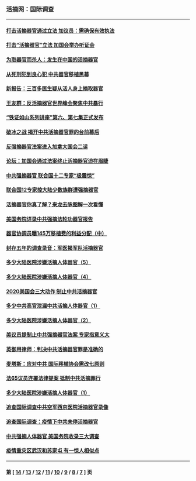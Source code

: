### 活摘网：国际调查
---
#### [打击活摘器官通过立法 加议员：需确保有效执法](../../pages/nf5947/n13886356.md?01280430) 
#### [打击“活摘器官”立法 加国会举办听证会](../../pages/nf5947/n13869362.md?01280430) 
#### [为取器官而杀人：发生在中国的活摘器官](../../pages/nf5947/n13794731.md?01280430) 
#### [从死刑犯到良心犯 中共器官移植黑幕](../../pages/nf5947/n13764669.md?01280430) 
#### [新报告：三百多医生疑从活人身上摘取器官](../../pages/nf5947/n13703044.md?01280430) 
#### [王友群：反活摘器官世界峰会聚焦中共暴行](../../pages/nf5947/n13250738.md?01280430) 
#### [“铁证如山系列讲座”第六、第七集正式发布](../../pages/nf5947/n13106287.md?01280430) 
#### [破冰之战 揭开中共活摘器官罪的台前幕后](../../pages/nf5947/n13082457.md?01280430) 
#### [反强摘器官法案进入加拿大国会二读](../../pages/nf5947/n13033450.md?01280430) 
#### [论坛：加国会通过法案终止活摘器官迫在眉睫](../../pages/nf5947/n13029839.md?01280430) 
#### [中共强摘器官 联合国十二专家“极震惊”](../../pages/nf5947/n13024313.md?01280430) 
#### [联合国12专家控大陆少数族群遭强摘器官](../../pages/nf5947/n13023877.md?01280430) 
#### [活摘器官你真了解？来龙去脉图解一次看懂](../../pages/nf5947/n13013820.md?01280430) 
#### [美国务院详录中共强摘法轮功器官报告](../../pages/nf5947/n12944519.md?01280430) 
#### [器官协调员曝145万移植费的利益分配（中）](../../pages/nf5947/n12894547.md?01280430) 
#### [封存五年的调查录音：军医揭军队活摘器官](../../pages/nf5947/n12798692.md?01280430) 
#### [多少大陆医院涉嫌活摘人体器官（5）](../../pages/nf5947/n12768383.md?01280430) 
#### [多少大陆医院涉嫌活摘人体器官（4）](../../pages/nf5947/n12664434.md?01280430) 
#### [2020美国会三大动作 制止中共活摘器官](../../pages/nf5947/n12682004.md?01280430) 
#### [多少中共高官泄漏中共活摘人体器官（1）](../../pages/nf5947/n12671234.md?01280430) 
#### [多少大陆医院涉嫌活摘人体器官（2）](../../pages/nf5947/n12655589.md?01280430) 
#### [美议员提制止中共强摘器官法案 专家指意义大](../../pages/nf5947/n12630561.md?01280430) 
#### [英御用律师：判决中共活摘器官罪是准确的](../../pages/nf5947/n12580740.md?01280430) 
#### [麦塔斯：应对中共 国际移植协会需改七原则](../../pages/nf5947/n12514711.md?01280430) 
#### [法65议员连署法律提案 抵制中共活摘罪行](../../pages/nf5947/n12437047.md?01280430) 
#### [多少大陆医院涉嫌活摘人体器官（1）](../../pages/nf5947/n12414284.md?01280430) 
#### [追查国际调查中共空军西京医院活摘器官录像](../../pages/nf5947/n12348837.md?01280430) 
#### [追查国际调查：疫情下中共未停活摘器官](../../pages/nf5947/n12273415.md?01280430) 
#### [中共强摘人体器官 美国务院收录三大调查](../../pages/nf5947/n12181488.md?01280430) 
#### [疫情重灾区武汉和苏家屯 有一惊人相似点](../../pages/nf5947/n12150824.md?01280430) 

---
#### 第 [ [14](./14.md?01280430) / [13](./13.md?01280430) / [12](./12.md?01280430) / [11](./11.md?01280430) / [10](./10.md?01280430) / [9](./9.md?01280430) / [8](./8.md?01280430) / [7](./7.md?01280430) ] 页
